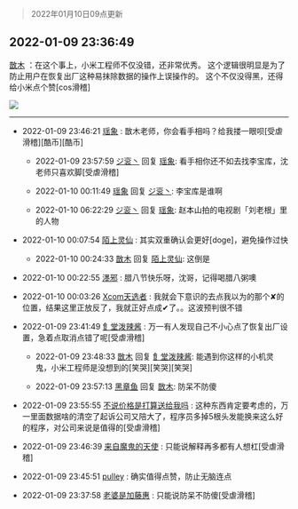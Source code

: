 > 2022年01月10日09点更新
<link rel="stylesheet" href="https://cdn.jsdelivr.net/gh/taotie6/sampleJSON@main/css/photo_show.css">
<meta name="referrer" content="no-referrer" />


 ## 2022-01-09 23:36:49 

 [㪚木](https://www.coolapk.com/feed/32713477?shareKey=MDI1ODFkNTZjMzIxNjFkYjA2MDc~) ：在这个事上，小米工程师不仅没错，还非常优秀。
这个逻辑很明显是为了防止用户在恢复出厂这种易抹除数据的操作上误操作的。
这个不仅没得黑，还得给小米点个赞[cos滑稽] 

<div class="album">
<img class="img-item" src="http://image.coolapk.com/feed/2019/0515/09/1081091_3748_1897@180x122.gif" />
</div>

 ------- 

- 2022-01-09 23:46:21 [瑶象](uid=11467223) : 㪚木老师，你会看手相吗？给我搂一眼呗[受虐滑稽][酷币][酷币] 

    - 2022-01-09 23:57:59 [ジ衮丶](uid=494451) 回复 [瑶象](uid=11467223): 看手相你还不如去找李宝库，沈老师只喜欢脚[受虐滑稽] 

    - 2022-01-10 00:11:49 [瑶象](uid=11467223) 回复 [ジ衮丶](uid=494451): 李宝库是谁啊 

    - 2022-01-10 06:22:29 [ジ衮丶](uid=494451) 回复 [瑶象](uid=11467223): 赵本山拍的电视剧「刘老根」里的人物 

- 2022-01-10 00:07:54 [陌上灵仙](uid=3187911) : 其实双重确认会更好[doge]，避免操作过快 

    - 2022-01-10 00:24:33 [㪚木](uid=1081091) 回复 [陌上灵仙](uid=3187911): 这倒是 

- 2022-01-10 00:22:55 [濹邪](uid=1210426) : 腊八节快乐呀，沈哥，记得喝腊八粥噢 

- 2022-01-10 00:03:26 [Xcom天选者](uid=3418419) : 我就会下意识的去点我以为的那个✘的位置，结果这里正放反了，我就正好点成✔了。。这波预判很不错 

- 2022-01-09 23:41:49 [飠堂泼辣酱](uid=3592766) : 万一有人发现自己不小心点了恢复出厂设置，急着点取消点错了呢[受虐滑稽] 

    - 2022-01-09 23:48:33 [㪚木](uid=1081091) 回复 [飠堂泼辣酱](uid=3592766): 能遇到你这样的小机灵鬼，小米工程师是没想到的[笑哭][笑哭][笑哭] 

    - 2022-01-09 23:57:13 [黑章鱼](uid=1544882) 回复 [㪚木](uid=1081091): 防呆不防傻 

- 2022-01-09 23:55:55 [不说价格是打算送给我吗](uid=3415876) : 这种东西肯定要考虑的，万一里面数据啥的清空了起诉公司又陪大了，程序员多掉5根头发能换来这么好的程序，对公司来说是值得的[受虐滑稽] 

- 2022-01-09 23:46:39 [来自魔鬼的天使](uid=2987716) : 只能说解释再多都有人想杠[受虐滑稽] 

- 2022-01-09 23:45:51 [pulley](uid=391132) : 确实值得点赞，防止无脑连点 

- 2022-01-09 23:37:58 [老婆是加藤惠](uid=2224538) : 只能说防呆不防傻[受虐滑稽] 

